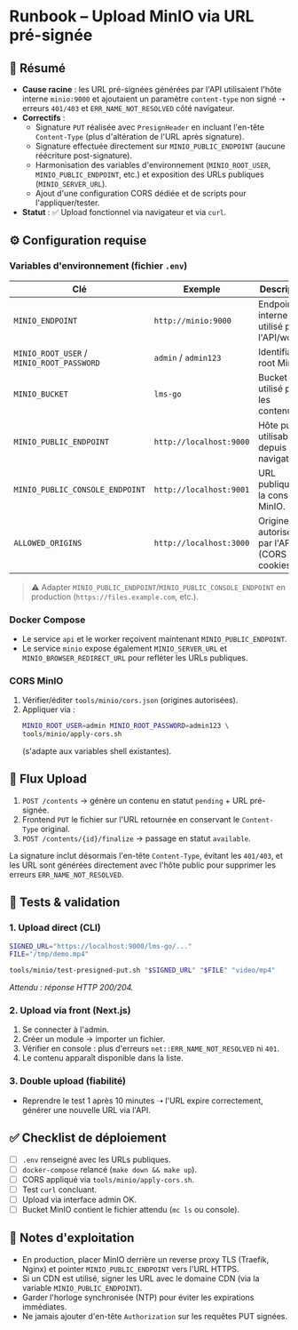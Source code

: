 # Runbook – Upload MinIO via URL pré-signée

## 🎯 Résumé
- **Cause racine** : les URL pré-signées générées par l'API utilisaient l'hôte interne `minio:9000` et ajoutaient un paramètre `content-type` non signé ➝ erreurs `401/403` et `ERR_NAME_NOT_RESOLVED` côté navigateur.
- **Correctifs** :
  - Signature `PUT` réalisée avec `PresignHeader` en incluant l'en-tête `Content-Type` (plus d'altération de l'URL après signature).
  - Signature effectuée directement sur `MINIO_PUBLIC_ENDPOINT` (aucune réécriture post-signature).
  - Harmonisation des variables d'environnement (`MINIO_ROOT_USER`, `MINIO_PUBLIC_ENDPOINT`, etc.) et exposition des URLs publiques (`MINIO_SERVER_URL`).
  - Ajout d'une configuration CORS dédiée et de scripts pour l'appliquer/tester.
- **Statut** : ✅ Upload fonctionnel via navigateur et via `curl`.

## ⚙️ Configuration requise

### Variables d'environnement (fichier `.env`)
| Clé | Exemple | Description |
|-----|---------|-------------|
| `MINIO_ENDPOINT` | `http://minio:9000` | Endpoint interne utilisé par l'API/worker. |
| `MINIO_ROOT_USER` / `MINIO_ROOT_PASSWORD` | `admin` / `admin123` | Identifiants root MinIO. |
| `MINIO_BUCKET` | `lms-go` | Bucket utilisé pour les contenus. |
| `MINIO_PUBLIC_ENDPOINT` | `http://localhost:9000` | Hôte public utilisable depuis le navigateur. |
| `MINIO_PUBLIC_CONSOLE_ENDPOINT` | `http://localhost:9001` | URL publique de la console MinIO. |
| `ALLOWED_ORIGINS` | `http://localhost:3000` | Origines autorisées par l'API (CORS + cookies). |

> ⚠️ Adapter `MINIO_PUBLIC_ENDPOINT`/`MINIO_PUBLIC_CONSOLE_ENDPOINT` en production (`https://files.example.com`, etc.).

### Docker Compose
- Le service `api` et le worker reçoivent maintenant `MINIO_PUBLIC_ENDPOINT`.
- Le service `minio` expose également `MINIO_SERVER_URL` et `MINIO_BROWSER_REDIRECT_URL` pour refléter les URLs publiques.

### CORS MinIO
1. Vérifier/éditer `tools/minio/cors.json` (origines autorisées).
2. Appliquer via :
   ```bash
   MINIO_ROOT_USER=admin MINIO_ROOT_PASSWORD=admin123 \
   tools/minio/apply-cors.sh
   ```
   (s'adapte aux variables shell existantes).

## 🔄 Flux Upload
1. `POST /contents` → génère un contenu en statut `pending` + URL pré-signée.
2. Frontend `PUT` le fichier sur l'URL retournée en conservant le `Content-Type` original.
3. `POST /contents/{id}/finalize` → passage en statut `available`.

La signature inclut désormais l'en-tête `Content-Type`, évitant les `401/403`, et les URL sont générées directement avec l'hôte public pour supprimer les erreurs `ERR_NAME_NOT_RESOLVED`.

## 🧪 Tests & validation

### 1. Upload direct (CLI)
```bash
SIGNED_URL="https://localhost:9000/lms-go/..."
FILE="/tmp/demo.mp4"

tools/minio/test-presigned-put.sh "$SIGNED_URL" "$FILE" "video/mp4"
```
_Attendu : réponse HTTP 200/204._

### 2. Upload via front (Next.js)
1. Se connecter à l'admin.
2. Créer un module → importer un fichier.
3. Vérifier en console : plus d'erreurs `net::ERR_NAME_NOT_RESOLVED` ni `401`.
4. Le contenu apparaît disponible dans la liste.

### 3. Double upload (fiabilité)
- Reprendre le test 1 après 10 minutes ➝ l'URL expire correctement, générer une nouvelle URL via l'API.

## ✅ Checklist de déploiement
- [ ] `.env` renseigné avec les URLs publiques.
- [ ] `docker-compose` relancé (`make down && make up`).
- [ ] CORS appliqué via `tools/minio/apply-cors.sh`.
- [ ] Test `curl` concluant.
- [ ] Upload via interface admin OK.
- [ ] Bucket MinIO contient le fichier attendu (`mc ls` ou console).

## 📝 Notes d'exploitation
- En production, placer MinIO derrière un reverse proxy TLS (Traefik, Nginx) et pointer `MINIO_PUBLIC_ENDPOINT` vers l'URL HTTPS.
- Si un CDN est utilisé, signer les URL avec le domaine CDN (via la variable `MINIO_PUBLIC_ENDPOINT`).
- Garder l'horloge synchronisée (NTP) pour éviter les expirations immédiates.
- Ne jamais ajouter d'en-tête `Authorization` sur les requêtes PUT signées.
